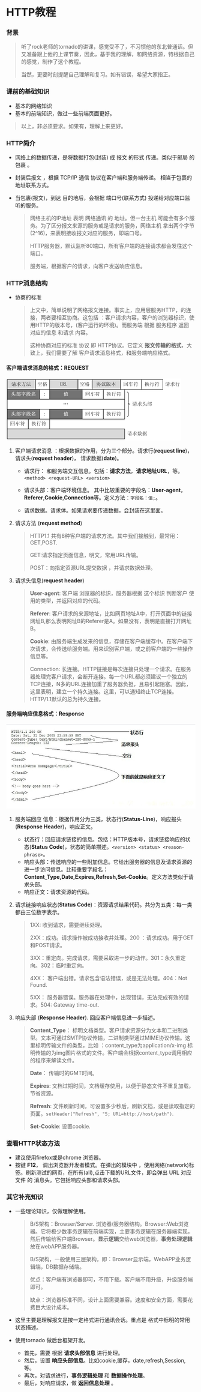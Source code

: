 # HTTP教程

### 背景

> 听了rock老师的tornado的讲课，感觉受不了，不习惯他的东北普通话。但又准备跟上他的上课节奏，因此，基于我的理解，和网络资源，特根据自己的感觉，制作了这个教程。
>
> 当然，更要时刻提醒自己理解和复习。如有错误，希望大家指正。

### 课前的基础知识

* 基本的网络知识
* 基本的前端知识，做过一些前端页面更好。

> 以上，非必须要求。如果有，理解上来更好。

### HTTP简介

* 网络上的数据传递，是将数据打包(封装) 成 报文 的形式 传递。类似于邮局 的包裹 。

* 封装后报文 ，根据 TCP/IP 通信 协议在客户端和服务端传递。 相当于包裹的地址联系方式。

* 当包裹(报文)，到达 目的地后，会根据 端口号(联系方式) 投递给对应端口监听的服务。

  > 网络主机的IP地址 表明 网络通讯 的 地址。但一台主机 可能会有多个服务。为了区分报文来源的服务或是请求的服务，网络主机 拿出两个字节(2^16)，来表明接收报文对应的服务，即端口号。
  >
  > HTTP服务器，默认监听80端口，所有客户端的连接请求都会发往这个端口。
  >
  > 服务端，根据客户的请求，向客户发送响应信息。

### HTTP消息结构

* 协商的标准

  > 上文中，简单说明了网络报文连接。事实上，应用层服务HTTP，的连接，两者要相互协商。这包括 ：客户请求内容，客户的浏览器标识，使用HTTP的版本号，(客户运行的环境)。而服务端 根据 服务程序 返回 对应的信息 和请求 内容。
  >
  > 这种协商对应的标准 协议 即 HTTP协议。它定义 **报文传输的格式**，大致上，我们需要了解 客户请求消息格式，和服务端响应格式。

#### 客户端请求消息的格式：REQUEST

![request](../pic/request.png)

1. 客户端请求消息 ：根据数据的作用，分为三个部分。请求行(**request line**)，请求头(**request header**)， 请求数据(**date**)。

   * 请求行： 和服务端交互信息。包括：**请求方法**，**请求地址URL**，等。`<method> <request-URL> <version>`

   * 请求头部：客户端环境信息。 其中比较重要的字段名：**User-agent**，**Referer**,**Cookie**,**Connection**等。定义方法：`字段名：值;`。

   * 请求数据。请求体。如果请求要传递数据，会封装在这里面。

2. 请求方法 (**request method**)

   > HTTP1.1 共有8种客户端的请求方法。其中我们接触到，最常用：GET,POST.
   >
   > GET:请求指定页面信息，明文，常用URL传输。
   >
   > POST：向指定资源URL提交数据 ，并请求数据处理。

3. 请求头信息(**request header**)

   >  **User-agent**: 客户端 浏览器的标识，服务器根据 这个标识 判断客户 使用的类型，并返回对应的代码。
   >
   >  **Referer**:  客户请求的来源地址，比如网页地址A中，打开页面中的链接网址B,那么表明网址B的Referer是A。如果没有，表明是直接打开网址B。
   >
   >  **Cookie**: 由服务端生成发来的信息，存储在客户端缓存中。在客户端下次请求，会传送给服务端。用来识别客户端，或之前客户端的一些操作信息等。 
   >
   >  Connection: 长连接。HTTP链接是每次连接只处理一个请求。在服务器处理完客户请求，会断开连接。每一个URL都必须建议一个独立的TCP连接，N多的URL连接加重了服务器负担，且易引起阻塞。因此，这里表明，建立一个持久连接。这里，可以通知终止TCP连接。HTTP/1.1默认的总为持久连接。

#### 服务端响应信息格式：Response

![response](../pic/response.png)

1. 服务端回应 信息：根据作用分为三类，状态行(**Status-Line**)，响应报头(**Response Header**)，响应正文。

   * 状态行：回应请求链接的信息。包括：HTTP版本号，请求链接响应的状态(**Status Code**)，状态的简单描述。`<version> <status> <reason-phrase>`。
   * 响应头部：传送响应的一些附加信息。它给出服务器的信息及请求资源的进一步访问信息。比较重要字段名：**Content_Type,Date,Expires,Refresh,Set-Cookie**。定义方法类似于请求头部。
   * 响应正文：请求资源的代码。

2. 请求链接响应状态(**Status Code**)：资源请求结果代码。共分为五类：每一类都由三位数字表示。

   > 1XX: 收到请求，需要继续处理。
   >
   > 2XX：成功。请求操作被成功接收并处理。200 ：请求成功。用于GET和POST请求。
   >
   > 3XX：重定向。完成请求，需要采取进一步的动作。301：永久重定向。302：临时重定向。
   >
   > 4XX： 客户端出错。请求包含语法错误，或是无法处理。404：Not Found.
   >
   > 5XX： 服务器错误。服务器在处理中，出现错误，无法完成有效的请求。504: Gateway time-out.

3. 响应头部 (**Response Header**). 回应客户端信息进一步描述。

   > **Content_Type**： 标明文档类型。客户请求资源分为文本和二进制类型。文本可通过SMTP协议传输，二进制类型通过MIME协议传输。这里标明传输文件的类型，比如 ：content_type为application/x-img 标明传输的为img图片格式的文件。客户端会根据content_type调用相应的程序来解读文件。 
   >
   > **Date**： 传输时的GMT时间。
   >
   > **Expires**: 文档过期时间，文档缓存使用，以便于静态文件不重复加载，节省资源。
   >
   > **Refresh**: 文件刷新时间，可设置多少秒后，刷新文档，或是读取指定的页面。`setHeader("Refresh", "5; URL=http://host/path")`.
   >
   > **Set-Cookie**: 设置cookie.

### 查看HTTP状态方法

* 建议使用firefox或是chrome 浏览器。
* 按键 **F12**， 调出浏览器开发者模式。在弹出的模块中 ，使用网络(network)标签。刷新测试的网页，在所有(all),点击下载的URL文件，即会弹出 URL 对应文件 的 消息头。它包括响应头部和请求头部。

### 其它补充知识

* 一些理论知识，仅做理解使用。

  > B/S架构：Browser/Server. 浏览器/服务器结构。Browser:Web浏览器。它将极少数事务逻辑在前端实现，主要事务逻辑在服务器端实现，然后传输给客户端Browser。**显示逻辑**交给web浏览器，**事务处理逻辑**放在webAPP服务器。
  >
  > B/S架构，一般使用三层架构，即：Browser显示端，WebAPP业务逻辑端，DB数据存储端。
  >
  > 优点：客户端有浏览器即可，不用下载。客户端不用升级，升级服务端即可。
  >
  > 缺点：浏览器标准不同，设计上面需要兼容。速度和安全方面，需要花费巨大设计成本。

* 这里主要是理解报文是按一定格式进行通讯会话。重点是 格式中标明的常用 状态描述。

* 使用tornado 做后台框架开发。

  * 首先，需要 根据 **请求头部信息** 进行处理。
  * 然后，设置 **响应头部信息**。比如cookie,缓存，date,refresh,Session,等。 
  * 再次，对请求进行，**事务逻辑处理** 和 **数据操作处理**。 
  * 最后，对响应请求，做 **返回信息处理** 。  